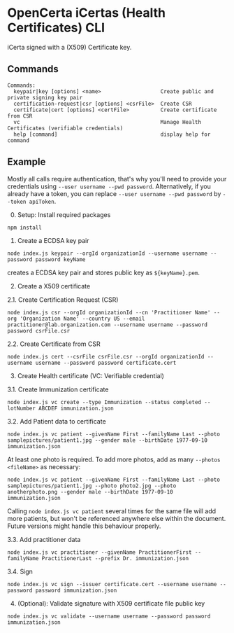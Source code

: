 # OpenCerta iCertas (Health Certificates) CLI

iCerta signed with a (X509) Certificate key.

## Commands

```
Commands:
  keypair|key [options] <name>                   Create public and private signing key pair
  certification-request|csr [options] <csrFile>  Create CSR
  certificate|cert [options] <certFile>          Create certificate from CSR
  vc                                             Manage Health Certificates (verifiable credentials)
  help [command]                                 display help for command
```

## Example

Mostly all calls require authentication, that's why you'll need to provide your credentials using `--user username --pwd password`. Alternatively, if you already have a token, you can replace `--user username --pwd password` by `--token apiToken`.

0. Setup: Install required packages

`npm install`


1. Create a ECDSA key pair

`node index.js keypair --orgId organizationId --username username --password password keyName`

creates a ECDSA key pair and stores public key as `${keyName}.pem`.


2. Create a X509 certificate

2.1. Create Certification Request (CSR)

`node index.js csr --orgId organizationId --cn 'Practitioner Name' --org 'Organization Name' --country US --email practitioner@lab.organization.com --username username --password password csrFile.csr`


2.2. Create Certificate from CSR

`node index.js cert --csrFile csrFile.csr --orgId organizationId --username username --password password certificate.cert`


3. Create Health certificate (VC: Verifiable credential)


3.1. Create Immunization certificate

`node index.js vc create --type Immunization --status completed --lotNumber ABCDEF immunization.json`


3.2. Add Patient data to certificate

`node index.js vc patient --givenName First --familyName Last --photo samplepictures/patient1.jpg --gender male --birthDate 1977-09-10 immunization.json`

At least one photo is required. To add more photos, add as many `--photos <fileName>` as necessary:

`node index.js vc patient --givenName First --familyName Last --photo samplepictures/patient1.jpg --photo photo2.jpg --photo anotherphoto.png --gender male --birthDate 1977-09-10 immunization.json`

Calling `node index.js vc patient` several times for the same file will add more patients, but won't be referenced anywhere else within the document. Future versions might handle this behaviour properly.


3.3. Add practitioner data

`node index.js vc practitioner --givenName PractitionerFirst --familyName PractitionerLast --prefix Dr. immunization.json`

3.4. Sign

`node index.js vc sign --issuer certificate.cert --username username --password password immunization.json`

4. (Optional): Validate signature with X509 certificate file public key

`node index.js vc validate --username username --password password immunization.json`
